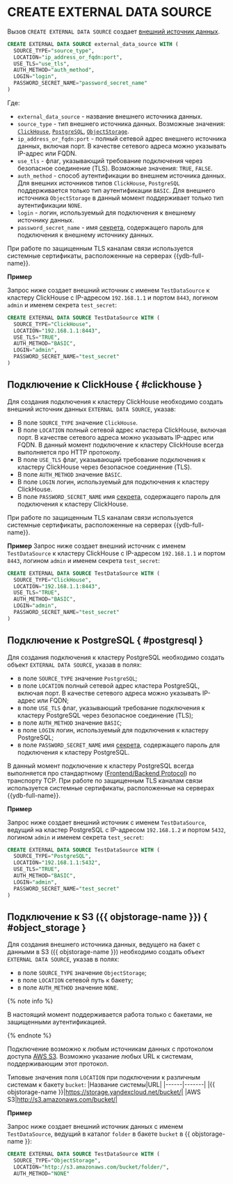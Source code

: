 # CREATE EXTERNAL DATA SOURCE

Вызов `CREATE EXTERNAL DATA SOURCE` создает [внешний источник данных](../../../concepts/datamodel/external_data_source.md).

```sql
CREATE EXTERNAL DATA SOURCE external_data_source WITH (
  SOURCE_TYPE="source_type",
  LOCATION="ip_address_or_fqdn:port",
  USE_TLS="use_tls",
  AUTH_METHOD="auth_method",
  LOGIN="login",
  PASSWORD_SECRET_NAME="password_secret_name"
)
```

Где:
* `external_data_source` - название внешнего источника данных.
* `source_type` - тип внешнего источника данных. Возможные значения: [`ClickHouse`](#clickhouse), [`PostgreSQL`](#postgresql), [`ObjectStorage`](#object_storage).
* `ip_address_or_fqdn:port` - полный сетевой адрес внешнего источника данных, включая порт. В качестве сетевого адреса можно указывать IP-адрес или FQDN.
* `use_tls` - флаг, указывающий требование подключения через безопасное соединение (TLS). Возможные значения: `TRUE`, `FALSE`.
* `auth_method` - способ аутентификации во внешнем источника данных. Для внешних источников типов `ClickHouse`, `PostgreSQL` поддерживается только тип аутентификации `BASIC`. Для внешнего источника `ObjectStorage` в данный момент поддерживает только тип аутентификации `NONE`.
* `login` - логин, используемый для подключения к внешнему источнику данных.
* `password_secret_name` - имя [секрета](../../../concepts/datamodel/secrets.md), содержащего пароль для подключения к внешнему источнику данных.

При работе по защищенным TLS каналам связи используется системные сертификаты, расположенные на серверах {{ydb-full-name}}.

**Пример**

Запрос ниже создает внешний источник с именем `TestDataSource` к кластеру ClickHouse c IP-адресом `192.168.1.1` и портом `8443`, логином `admin` и именем секрета `test_secret`:

```sql
CREATE EXTERNAL DATA SOURCE TestDataSource WITH (
  SOURCE_TYPE="ClickHouse",
  LOCATION="192.168.1.1:8443",
  USE_TLS="TRUE",
  AUTH_METHOD="BASIC",
  LOGIN="admin",
  PASSWORD_SECRET_NAME="test_secret"
)
```

## Подключение к ClickHouse { #clickhouse }

Для создания подключения к кластеру ClickHouse необходимо создать внешний источник данных `EXTERNAL DATA SOURCE`, указав:
- В поле `SOURCE_TYPE` значение `ClickHouse`.
- В поле `LOCATION` полный сетевой адрес кластера ClickHouse, включая порт. В качестве сетевого адреса можно указывать IP-адрес или FQDN. В данный момент подключение к кластеру ClickHouse всегда выполняется про HTTP протоколу.
- В поле `USE_TLS` флаг, указывающий требование подключения к кластеру ClickHouse через безопасное соединение (TLS).
- В поле `AUTH_METHOD` значение `BASIC`.
- В поле `LOGIN` логин, используемый для подключения к кластеру ClickHouse.
- В поле `PASSWORD_SECRET_NAME` имя [секрета](../../../concepts/datamodel/secrets.md), содержащего пароль для подключения к кластеру ClickHouse.

При работе по защищенным TLS каналам связи используется системные сертификаты, расположенные на серверах {{ydb-full-name}}.

**Пример**
Запрос ниже создает внешний источник с именем `TestDataSource` к кластеру ClickHouse c IP-адресом `192.168.1.1` и портом `8443`, логином `admin` и именем секрета `test_secret`:
```sql
CREATE EXTERNAL DATA SOURCE TestDataSource WITH (
  SOURCE_TYPE="ClickHouse",
  LOCATION="192.168.1.1:8443",
  USE_TLS="TRUE",
  AUTH_METHOD="BASIC",
  LOGIN="admin",
  PASSWORD_SECRET_NAME="test_secret"
)
```

## Подключение к PostgreSQL { #postgresql }

Для создания подключения к кластеру PostgreSQL необходимо создать объект `EXTERNAL DATA SOURCE`, указав в полях:
- в поле `SOURCE_TYPE` значение `PostgreSQL`;
- в поле `LOCATION` полный сетевой адрес кластера PostgreSQL, включая порт. В качестве сетевого адреса можно указывать IP-адрес или FQDN;
- в поле `USE_TLS` флаг, указывающий требование подключения к кластеру PostgreSQL через безопасное соединение (TLS);
- в поле `AUTH_METHOD` значение `BASIC`;
- в поле `LOGIN` логин, используемый для подключения к кластеру PostgreSQL;
- в поле `PASSWORD_SECRET_NAME` имя [секрета](../../../concepts/datamodel/secrets.md), содержащего пароль для подключения к кластеру PostgreSQL.

В данный момент подключение к кластеру PostgreSQL всегда выполняется про стандартному ([Frontend/Backend Protocol](https://www.postgresql.org/docs/current/protocol.html)) по транспорту TCP. При работе по защищенным TLS каналам связи используется системные сертификаты, расположенные на серверах {{ydb-full-name}}.

**Пример**

Запрос ниже создает внешний источник с именем `TestDataSource`, ведущий на кластер PostgreSQL c IP-адресом `192.168.1.2` и портом `5432`, логином `admin` и именем секрета `test_secret`:
```sql
CREATE EXTERNAL DATA SOURCE TestDataSource WITH (
  SOURCE_TYPE="PostgreSQL",
  LOCATION="192.168.1.1:5432",
  USE_TLS="TRUE",
  AUTH_METHOD="BASIC",
  LOGIN="admin",
  PASSWORD_SECRET_NAME="test_secret"
)
```

## Подключение к S3 ({{ objstorage-name }}) { #object_storage }

Для создания внешнего источника данных, ведущего на бакет с данными в S3 ({{ objstorage-name }}) необходимо создать объект `EXTERNAL DATA SOURCE`, указав в полях:
- в поле `SOURCE_TYPE` значение `ObjectStorage`;
- в поле `LOCATION` сетевой путь к бакету;
- в поле `AUTH_METHOD` значение `NONE`.

{% note info %}

В настоящий момент поддерживается работа только с бакетами, не защищенными аутентификацией.

{% endnote %}

Подключение возможно к любым источникам данных с протоколом доступа [AWS S3](https://docs.aws.amazon.com/AmazonS3/latest/API/Welcome.html). Возможно указание любых URL к системам, поддерживающим этот протокол.

Типовые значения поля `LOCATION` при подключении к различным системам к бакету `bucket`:
|Название системы|URL|
|------|-------|
|{{ objstorage-name }}|https://storage.yandexcloud.net/bucket/|
|AWS S3|http://s3.amazonaws.com/bucket/|

**Пример**

Запрос ниже создает внешний источник данных с именем `TestDataSource`, ведущий в каталог `folder` в бакете `bucket` в {{ objstorage-name }}:
```sql
CREATE EXTERNAL DATA SOURCE TestDataSource WITH (
  SOURCE_TYPE="ObjectStorage",
  LOCATION="http://s3.amazonaws.com/bucket/folder/",
  AUTH_METHOD="NONE"
```

